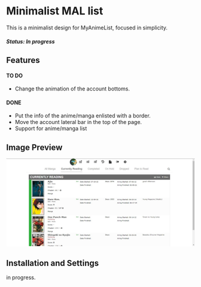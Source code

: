 # Minimalist MAL list

This is a minimalist design for MyAnimeList, 
focused in simplicity.

##### Status: In progress

## Features
#### TO DO
- Change the animation of the account bottoms.

#### DONE
- Put the info of the anime/manga enlisted with a border.
- Move the account lateral bar in the top of the page.
- Support for anime/manga list

## Image Preview
![Image](assets/PreviewList.jpg)

## Installation and Settings
in progress.

